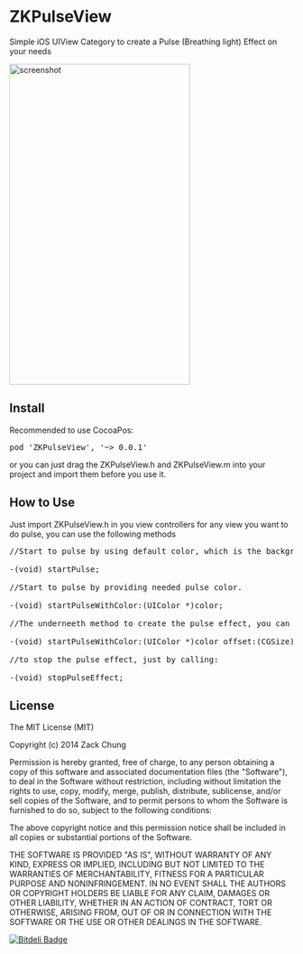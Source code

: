 ZKPulseView
===========

Simple iOS UIView Category to create a Pulse (Breathing light) Effect on your needs

<img src="https://s3.amazonaws.com/cocoacontrols_production/uploads/control_image/image/3241/IMG_1589.PNG" width=320 height=568 alt='screenshot' />

## Install
Recommended to use CocoaPos:
<pre>pod 'ZKPulseView', '~> 0.0.1'</pre>

or you can just drag the ZKPulseView.h and ZKPulseView.m into your project and import them before you use it.

## How to Use
Just import ZKPulseView.h in you view controllers
for any view you want to do pulse, you can use the following methods

<pre>
//Start to pulse by using default color, which is the background color's reversed color

-(void) startPulse;

//Start to pulse by providing needed pulse color.

-(void) startPulseWithColor:(UIColor *)color;

//The underneeth method to create the pulse effect, you can use that for your own purposes

-(void) startPulseWithColor:(UIColor *)color offset:(CGSize) offset frequency:(CGFloat) freq;

//to stop the pulse effect, just by calling:

-(void) stopPulseEffect;
</pre>

## License

The MIT License (MIT)

Copyright (c) 2014 Zack Chung

Permission is hereby granted, free of charge, to any person obtaining a copy
of this software and associated documentation files (the "Software"), to deal
in the Software without restriction, including without limitation the rights
to use, copy, modify, merge, publish, distribute, sublicense, and/or sell
copies of the Software, and to permit persons to whom the Software is
furnished to do so, subject to the following conditions:

The above copyright notice and this permission notice shall be included in all
copies or substantial portions of the Software.

THE SOFTWARE IS PROVIDED "AS IS", WITHOUT WARRANTY OF ANY KIND, EXPRESS OR
IMPLIED, INCLUDING BUT NOT LIMITED TO THE WARRANTIES OF MERCHANTABILITY,
FITNESS FOR A PARTICULAR PURPOSE AND NONINFRINGEMENT. IN NO EVENT SHALL THE
AUTHORS OR COPYRIGHT HOLDERS BE LIABLE FOR ANY CLAIM, DAMAGES OR OTHER
LIABILITY, WHETHER IN AN ACTION OF CONTRACT, TORT OR OTHERWISE, ARISING FROM,
OUT OF OR IN CONNECTION WITH THE SOFTWARE OR THE USE OR OTHER DEALINGS IN THE
SOFTWARE.


[![Bitdeli Badge](https://d2weczhvl823v0.cloudfront.net/zackhsuan/zkpulseview/trend.png)](https://bitdeli.com/free "Bitdeli Badge")

